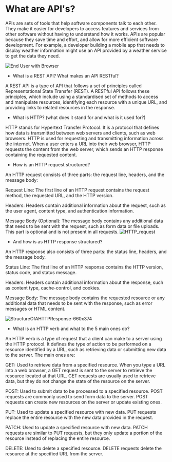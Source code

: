 # What are API's?
APIs are sets of tools that help software components talk to each other. They make it easier for developers to access features and services from other software without having to understand how it works. APIs are popular because they save time and effort, and allow for more efficient software development.  For example, a developer building a mobile app that needs to display weather information might use an API provided by a weather service to get the data they need.

![End User with Browser](https://user-images.githubusercontent.com/129942042/230396656-cbcee920-2f7f-42a7-b994-81b325d0aaec.png)



- What is a REST API? What makes an API RESTful?

A REST API is a type of API that follows a set of principles called Representational State Transfer (REST). A RESTful API follows these principles, which include using a standardised set of methods to access and manipulate resources, identifying each resource with a unique URL, and providing links to related resources in the response.

- What is HTTP? (what does it stand for and what is it used for?)

HTTP stands for Hypertext Transfer Protocol. It is a protocol that defines how data is transmitted between web servers and clients, such as web browsers. HTTP is used for requesting and transmitting information across the internet. When a user enters a URL into their web browser, HTTP requests the content from the web server, which sends an HTTP response containing the requested content.

- How is an HTTP request structured?

An HTTP request consists of three parts: the request line, headers, and the message body:

Request Line: The first line of an HTTP request contains the request method, the requested URL, and the HTTP version.

Headers: Headers contain additional information about the request, such as the user agent, content type, and authentication information.

Message Body (Optional): The message body contains any additional data that needs to be sent with the request, such as form data or file uploads. This part is optional and is not present in all requests.
![HTTP_request](https://user-images.githubusercontent.com/129942042/230397769-a9f781d4-0e45-4c27-b08c-7e298ba65716.png)

- And how is as HTTP response structured?

An HTTP response also consists of three parts: the status line, headers, and the message body.

Status Line: The first line of an HTTP response contains the HTTP version, status code, and status message.

Headers: Headers contain additional information about the response, such as content type, cache-control, and cookies.

Message Body: The message body contains the requested resource or any additional data that needs to be sent with the response, such as error messages or HTML content.

![StructureOfAHTTPResponse-660x374](https://user-images.githubusercontent.com/129942042/230399489-ef6f41ce-8ca7-422d-bad0-ed1d5865943e.png)

- What is an HTTP verb and what to the 5 main ones do?

An HTTP verb is a type of request that a client can make to a server using the HTTP protocol. It defines the type of action to be performed on a resource identified by a URL, such as retrieving data or submitting new data to the server. The main ones are:

GET: Used to retrieve data from a specified resource. When you type a URL into a web browser, a GET request is sent to the server to retrieve the resource located at that URL. GET requests are usually used to retrieve data, but they do not change the state of the resource on the server.

POST: Used to submit data to be processed to a specified resource. POST requests are commonly used to send form data to the server. POST requests can create new resources on the server or update existing ones.

PUT: Used to update a specified resource with new data. PUT requests replace the entire resource with the new data provided in the request.

PATCH: Used to update a specified resource with new data. PATCH requests are similar to PUT requests, but they only update a portion of the resource instead of replacing the entire resource.

DELETE: Used to delete a specified resource. DELETE requests delete the resource at the specified URL from the server.
